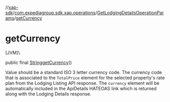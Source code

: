//[xap-sdk](../../../index.md)/[com.expediagroup.sdk.xap.operations](../index.md)/[GetLodgingDetailsOperationParams](index.md)/[getCurrency](get-currency.md)

# getCurrency

[JVM]\

public final [String](https://docs.oracle.com/javase/8/docs/api/java/lang/String.html)[getCurrency](get-currency.md)()

Value should be a standard ISO 3 letter currency code.  The currency code that is associated to the `TotalPrice` element for the selected property's rate plan from the Lodging Listing API response.  The `currency` element will be automatically included in the ApiDetails HATEOAS link which is returned along with the Lodging Details response.
